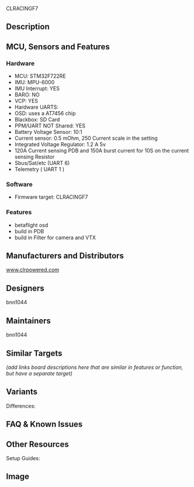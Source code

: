 CLRACINGF7
## Description



## MCU, Sensors and Features

### Hardware
* MCU: STM32F722RE
* IMU: MPU-6000
* IMU Interrupt: YES
* BARO: NO
* VCP: YES
* Hardware UARTS:
* OSD: uses a AT7456 chip
* Blackbox: SD Card
* PPM/UART NOT Shared: YES
* Battery Voltage Sensor: 10:1
* Current sensor: 0.5 mOhm, 250 Current scale in the setting
* Integrated Voltage Regulator: 1.2 A 5v 
* 120A Current sensing PDB and 150A burst current for 10S on the current sensing Resistor
* Sbus/Sat/etc (UART 6)
* Telemetry ( UART 1 )
### Software
  - Firmware target: CLRACINGF7

### Features
* betaflight osd
* build in PDB
* build in Filter for camera and VTX

## Manufacturers and Distributors

www.clrpowered.com

## Designers
bnn1044

## Maintainers

bnn1044

## Similar Targets

_(add links board descriptions here that are similar in features or function, but have a separate target)_


## Variants

Differences:


## FAQ & Known Issues


## Other Resources

Setup Guides: 


## Image